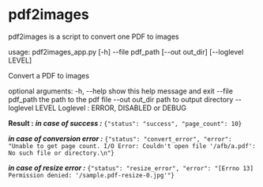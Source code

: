# pdf2images
pdf2images is a script to convert one PDF to images

usage: pdf2images_app.py [-h] --file pdf_path [--out out_dir]
                         [--loglevel LEVEL]

Convert a PDF to images

optional arguments:
  -h, --help        show this help message and exit
  --file pdf_path   the path to the pdf file
  --out out_dir     path to output directory
  --loglevel LEVEL  Loglevel : ERROR, DISABLED or DEBUG


**Result :**
_**in case of success :**_
`{"status": "success", "page_count": 10}`

_**in case of conversion error :**_
`{"status": "convert_error", "error": "Unable to get page count. I/O Error: Couldn't open file '/afb/a.pdf': No such file or directory.\n"}
`

**_in case of resize error :_**
`{"status": "resize_error", "error": "[Errno 13] Permission denied: '/sample.pdf-resize-0.jpg'"}`